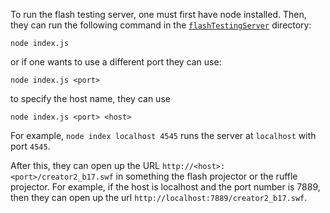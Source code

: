 To run the flash testing server, one must first have node installed. Then, they can run the following command in the [`flashTestingServer`](../flashTestingServer/) directory:

`node index.js`

or if one wants to use a different port they can use:

`node index.js <port>`

to specify the host name, they can use

`node index.js <port> <host>`

For example, `node index localhost 4545` runs the server at `localhost` with port `4545`.

After this, they can open up the URL ``http://<host>:<port>/creator2_b17.swf`` in something the flash projector or the ruffle projector. For example, if the host is localhost and the port number is 7889, then they can open up the url ``http://localhost:7889/creator2_b17.swf``.
